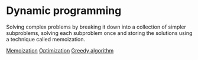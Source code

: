 # Dynamic programming

Solving complex problems by breaking it down into a collection of simpler subproblems, solving each subproblem once and storing the solutions using a technique called memoization.

[Memoization](https://en.wikipedia.org/wiki/Memoization)
[Optimization](https://en.wikipedia.org/wiki/Optimization)
[Greedy algorithm](https://en.wikipedia.org/wiki/Greedy_algorithm)